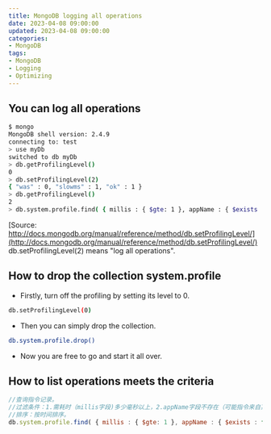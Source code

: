 ```yaml
---
title: MongoDB logging all operations
date: 2023-04-08 09:00:00
updated: 2023-04-08 09:00:00
categories:
- MongoDB
tags: 
- MongoDB
- Logging
- Optimizing
---
```


## You can log all operations

```bash
$ mongo
MongoDB shell version: 2.4.9
connecting to: test
> use myDb
switched to db myDb
> db.getProfilingLevel()
0
> db.setProfilingLevel(2)
{ "was" : 0, "slowms" : 1, "ok" : 1 }
> db.getProfilingLevel()
2
> db.system.profile.find( { millis : { $gte: 1 }, appName : { $exists : false }, ns : { $not : /system.profile/ } } ).sort( { ts : -1 } )

```
  
[Source: http://docs.mongodb.org/manual/reference/method/db.setProfilingLevel/](http://docs.mongodb.org/manual/reference/method/db.setProfilingLevel/)
db.setProfilingLevel(2) means "log all operations".

## How to drop the collection system.profile

* Firstly, turn off the profiling by setting its level to 0.

```bash
db.setProfilingLevel(0)
```

* Then you can simply drop the collection.
  
```bash
db.system.profile.drop()
```

* Now you are free to go and start it all over.

## How to list operations meets the criteria

```javascript
//查询指令记录。
//过滤条件：1.需耗时（millis字段)多少毫秒以上，2.appName字段不存在（可能指令来自某APP，如Studio 3T), 3.ns字符串中不包含system.profile（排除指令是system.profile相关的）。
//排序：按时间排序。
db.system.profile.find( { millis : { $gte: 1 }, appName : { $exists : false }, ns : { $not : /system.profile/ } } ).sort( { ts : -1 } )
```
